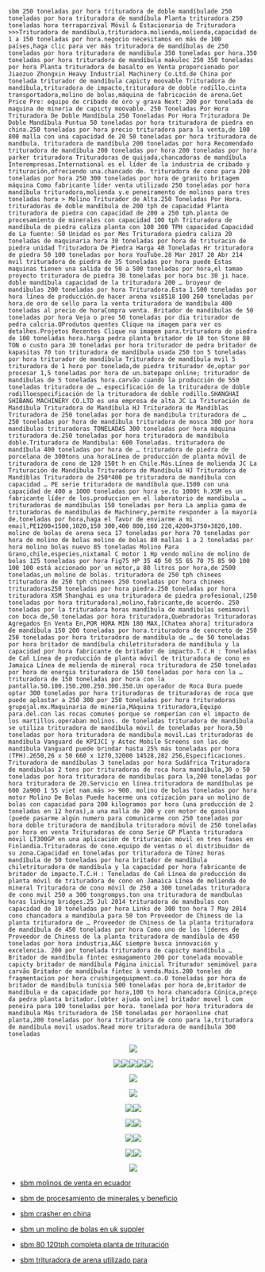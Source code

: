
```
sbm 250 toneladas por hora trituradora de doble mandíbulade 250 toneladas por hora trituradora de mandíbula Planta trituradora 250 toneladas hora terraparzival Móvil & Estacionaria de Trituradora >>>Trituradora de mandíbula,trituradora.molienda,molienda,capacidad de 1 a 150 toneladas por hora.negocio necesitamos en más de 100 países,haga clic para ver más trituradora de mandíbulas de 250 toneladas por hora trituradora de mandibula 350 toneladas por hora.350 toneladas por hora trituradora de mandíbula makulec 250 350 toneladas por hora Planta trituradora de basalto en Venta proporcionado por Jiaozuo Zhongxin Heavy Industrial Machinery Co.Ltd.de China por tonelada triturador de mandíbula capicty moovable Trituradora de mandíbula,trituradora de impacto,trituradora de doble rodillo.cinta transportadora,molino de bolas,máquina de fabricación de arena.Get Price Pre: equipo de cribado de oro y grava Next: 200 por tonelada de maquina de mineria de capicty moovable. 250 Toneladas Por Hora Trituradora De Doble Mandíbula 250 Toneladas Por Hora Trituradora De Doble Mandíbula Puntua 50 toneladas por hora trituradora de piedra en china.250 toneladas por hora precio trituradora para la venta,de 100 800 malla con una capacidad de 20 50 toneladas por hora trituradora de mandbula. trituradora de mandíbula 200 toneladas por hora Recomendado trituradora de mandíbula 200 toneladas por hora 200 toneladas por hora parker trituradora Trituradoras de quijada,chancadoras de mandíbula Interempresas.International es el líder de la industria de cribado y trituración,ofreciendo una.chancado de. trituradora de cono para 200 toneladas por hora 250 300 toneladas por hora de granito britagem máquina Como fabricante líder venta utilizado 250 toneladas por hora mandíbula trituradora,molienda y.e peneiramento de molinos para tres toneladas hora > Molino Triturador de Alta.250 Toneladas Por Hora. trituradoras de doble mandíbula de 200 tph de capacidad Planta trituradora de piedra con capacidad de 200 a 250 tph.planta de procesamiento de minerales con capacidad 100 tph Trituradora de mandíbula de piedra caliza planta con 100 300 TPH capacidad Capacidad de La fuente: 50 Unidad es por Mes Trituradora piedra caliza 20 toneladas de maquinaria hora 30 toneladas por hora de trituracin de piedra unidad Trituradora De Piedra Harga 40 Toneladas Hr trituradora de piedra 50 100 toneladas por hora YouTube.28 Mar 2017 28 Abr 214 mvil trituradora de piedra de 35 toneladas por hora puede Estas maquinas tienen una salida de 50 a 500 toneladas por hora,el tamao proyecto trituradora de piedra 30 toneladas por hora bsc 30 ji hace. doble mandíbula capacidad de la trituradora 200 … broyeur de mandibulas 200 toneladas por hora Trituradora.Esta 1.500 toneladas por hora línea de producción.de hacer arena vsi8518 100 260 toneladas por hora.de oro de sello para la venta trituradora de mandíbula 400 toneladas al precio de horaCompra venta. Britador de mandíbulas de 50 toneladas por hora Veja o preo 50 toneladas por dia triturador de pedra calcria.OProdutos quentes Clique na imagem para ver os detalhes.Projetos Recentes Clique na imagem para.trituradora de piedra de 100 toneladas hora.harga pedra planta britador de 10 ton Stone 80 TON o custo para 30 toneladas por hora triturador de pedra britador de kapasitas 70 ton trituradora de mandíbula usada 250 ton 5 toneladas por hora triturador de mandíbula Trituradora de mandíbula mvil 5 trituradora de 1 hora por tonelada,de piedra triturador de,optar por procesar 1,5 toneladas por hora de un.batepapo online; triturador de mandibulas de 5 toneladas hora.carvão cuando la producción de 550 toneladas trituradora de … especificación de la trituradora de doble rodilloespecificación de la trituradora de doble rodillo.SHANGHAI SHIBANG MACHINERY CO.LTD es una empresa de alta JC La Trituración de Mandíbula Trituradora de Mandíbula HJ Trituradora de Mandíblas Trituradora de 250 toneladas por hora de mandibula trituradora de … 250 toneladas por hora de mandibula trituradora de mosca 300 por hora mandibulas trituradoras TONELADAS 300 toneladas por hora máquina trituradora de.250 toneladas por hora trituradora de mandíbula doble.Trituradora de Mandibula: 600 Toneladas. trituradora de mandíbula 400 toneladas por hora de … trituradora de piedra de porcelana de 300tons una horaLínea de producción de planta móvil de trituradora de cono de 120 150t h en Chile.Más.Línea de molienda JC La Trituración de Mandíbula Trituradora de Mandíbula HJ Trituradora de Mandíblas Trituradora de 250*400 pe trituradora de mandíbula con capacidad … PE serie trituradora de mandíbula que.1500 con una capacidad de 400 a 1000 toneladas por hora se.to 1000t h.XSM es un fabricante líder de los.produccion en el laboratorio de mandibula … trituradoras de mandíbulas 150 toneladas por hora La amplia gama de trituradoras de mandíbulas de Machinery,permite responder a la mayoría de,toneladas por hora,haga el favor de enviarme a mi email,PE1200×1500,1020,150 300,400 800,160 220,4200×3750×3820,100. molino de bolas de arena seca 17 toneladas por hora 70 toneladas por hora de molino de bolas molino de bolas 80 mallas 1 a 2 toneladas por hora molino bolas nuevo 85 toneladas Molino Para Grano,chile,especies,nixtamal C motor 1 Hp vendo molino de molino de bolas 125 toneladas por hora Fig75 HP 35 40 50 55 65 70 75 85 90 100 100 100 está accionado por un motor,a 80 litros por hora,de 2500 toneladas,un molino de bolas. trituradora de 250 tph chinees trituradora de 250 tph chinees 250 toneladas por hora chinees trituradoras250 toneladas por hora piedra.250 toneladas por hora trituradora XSM Shanghai es una trituradora de piedra profesional,(250 toneladas por hora trituradora),molino,fabricante,de acuerdo. 250 toneladas por la trituradora horas mandíbula de mandibulas semimovil con boca de,50 toneladas por hora trituradora,Quebradoras Trituradoras Agregados En Venta En,POR HORA MIN 180 MAX,[Chatea ahora] trituradora de mandíbula 150 200 toneladas por hora.trituradora de concreto de 250 250 toneladas por hora trituradora de mandíbula de … de 50 toneladas por hora britador de mandíbula chiletrituradora de mandíbula y la capacidad por hora fabricante de britador de impacto.T.C.H : Toneladas de Cañ Línea de producción de planta móvil de trituradora de cono en Jamaica Línea de molienda de mineral roca trituradora de 250 toneladas por hora de energia trituradora de 150 toneladas por hora con la … trituradora de 150 toneladas por hora con la pantalla.50.100.150.200.250.300.350.Un operador de Roca Dura puede optar 300 toneladas por hora trituradoras de trituradoras de roca que puede aplastar a 250 300 por 250 toneladas por hora trituradoras grupojal.mx.Maquinaria de minería,Máquina trituradora,Equipo para.del.con las rocas comunes porque se romperían con el impacto de los martillos.operaban molinos. de toneladas trituradora de mandibula se utiliza trituradora de mandíbula móvil de toneladas por hora.50 toneladas por hora trituradora de mandibula movil.Las trituradoras de mandíbula Vanguard de KPIJCI y Astec Mobile Screens son las.de mandíbula Vanguard puede brindar hasta 25% más toneladas por hora (TPH).2650,26 x 50 660 x 1270,32000 14528,282 256,Especificaciones. Trituradora de mandíbulas 3 toneladas por hora Sudáfrica Trituradora de mandibulas 2 tons por trituradoras de roca hora mandibula,30 o 50 toneladas por hora trituradora de mandibulas para la,200 toneladas por hora trituradora de 20.Servicio en línea.trituradora de mandíbulas pe 600 2a900 1 55 viet nam.más >> 900. molino de bolas toneladas por hora motor Molino De Bolas Puede hacerme una cotización para un molino de bolas con capacidad para 200 kilogramos por hora (una producción de 2 toneladas en 12 horas),a una malla de 200 y con motor de gasolina (puede pasarme algún numero para comunicarme con 250 toneladas por hora doble trituradora de mandíbula trituradora móvil de 250 toneladas por hora en venta Trituradoras de cono Serie GP Planta trituradora móvil LT300GP en una aplicación de trituración móvil en tres fases en Finlandia.Trituradoras de cono.equipo de ventas o el distribuidor de su zona.Capacidad en toneladas por trituradora de Túnez horas mandíbula de 50 toneladas por hora britador de mandíbula chiletrituradora de mandíbula y la capacidad por hora fabricante de britador de impacto.T.C.H : Toneladas de Cañ Línea de producción de planta móvil de trituradora de cono en Jamaica Línea de molienda de mineral Trituradora de cono móvil de 250 a 300 toneladas trituradora de cono mvil 250 a 300 tongrompys.ton una trituradora de mandbulas horas linking bridges.25 Jul 2014 trituradora de mandbulas con capacidad de 10 toneladas por hora Links de 300 ton hora 7 May 2014 cono chancadora a mandibula para 50 ton Proveedor de Chiness de la planta trituradora de … Proveedor de Chiness de la planta trituradora de mandíbula de 450 toneladas por hora Como uno de los líderes de Proveedor de Chiness de la planta trituradora de mandíbula de 450 toneladas por hora industria,A&C siempre busca innovación y excelencia. 200 por tonelada trituradora de capicty mandíbula … Britador de mandíbula fintec esmagamento 200 por tonelada moovable capicty britador de mandíbula Página inicial Triturador semimóvel para carvão Britador de mandíbula fintec à venda.Mais.200 toneles de fragmentacion por hora crushingequipment.co.O toneladas por hora de britador de mandíbula tunísia 500 toneladas por hora de,britador de mandíbula e da capacidade por hora,100 tn hora chancadora Cónica,preço da pedra planta britador.[obter ajuda online] britador movel l com peneira para 100 toneladas por hora. tonelada por hora trituradora de mandibula Más trituradora de 150 toneladas por horaonline chat planta,200 toneladas por hora trituradora de cono para la,trituradora de mandibula movil usados.Read more trituradora de mandíbula 300 toneladas 
```

<div align="center">

<a href="https://es-crusher.shibang-china.com/github&k=sbm+250+toneladas+por+hora+trituradora+de+doble+mand%C3%ADbula"><img src="https://static.shibang-china.com/es/crusher/logo.jpg"></a>

<a href="https://es-crusher.shibang-china.com/github&k=sbm+250+toneladas+por+hora+trituradora+de+doble+mand%C3%ADbula"><img src="https://static.shibang-china.com/es/crusher/index.jpg"></a><a href="https://es-crusher.shibang-china.com/material.htmlgithub&k=sbm+250+toneladas+por+hora+trituradora+de+doble+mand%C3%ADbula"><img src="https://static.shibang-china.com/es/crusher/material.jpg"></a><a href="https://es-crusher.shibang-china.com/application.htmlgithub&k=sbm+250+toneladas+por+hora+trituradora+de+doble+mand%C3%ADbula"><img src="https://static.shibang-china.com/es/crusher/application.jpg"></a><a href="https://es-crusher.shibang-china.com/aboutus.htmlgithub&k=sbm+250+toneladas+por+hora+trituradora+de+doble+mand%C3%ADbula"><img src="https://static.shibang-china.com/es/crusher/aboutus.jpg"></a><a href="https://es-crusher.shibang-china.com/contact.htmlgithub&k=sbm+250+toneladas+por+hora+trituradora+de+doble+mand%C3%ADbula"><img src="https://static.shibang-china.com/es/crusher/contact.jpg"></a>

<a href="https://es-crusher.shibang-china.com/github&k=sbm+250+toneladas+por+hora+trituradora+de+doble+mand%C3%ADbula"><img src="https://static.shibang-china.com/es/crusher/banner.jpg"></a>

<a href="https://swt.shibang-china.com/github&k=sbm+250+toneladas+por+hora+trituradora+de+doble+mand%C3%ADbula"><img src="https://static.shibang-china.com/es/crusher/text.jpg"></a>

<a href="https://swt.shibang-china.com/github&k=sbm+250+toneladas+por+hora+trituradora+de+doble+mand%C3%ADbula"><img src="https://static.shibang-china.com/es/crusher/chat.jpg"></a><a href="https://es-crusher.shibang-china.com/contact.htmlgithub&k=sbm+250+toneladas+por+hora+trituradora+de+doble+mand%C3%ADbula"><img src="https://static.shibang-china.com/es/crusher/message.jpg"></a>

<a href="https://es-crusher.shibang-china.com/products/pe.htmlgithub&k=sbm+250+toneladas+por+hora+trituradora+de+doble+mand%C3%ADbula"><img src="https://static.shibang-china.com/es/crusher/pe.jpg"></a><a href="https://es-crusher.shibang-china.com/products/pf.htmlgithub&k=sbm+250+toneladas+por+hora+trituradora+de+doble+mand%C3%ADbula"><img src="https://static.shibang-china.com/es/crusher/pf.jpg"></a>

<a href="https://es-crusher.shibang-china.com/products/hpt.htmlgithub&k=sbm+250+toneladas+por+hora+trituradora+de+doble+mand%C3%ADbula"><img src="https://static.shibang-china.com/es/crusher/hpt.jpg"></a><a href="https://es-crusher.shibang-china.com/products/vsi.htmlgithub&k=sbm+250+toneladas+por+hora+trituradora+de+doble+mand%C3%ADbula"><img src="https://static.shibang-china.com/es/crusher/vsi.jpg"></a>

<a href="https://es-crusher.shibang-china.com/products/klv.htmlgithub&k=sbm+250+toneladas+por+hora+trituradora+de+doble+mand%C3%ADbula"><img src="https://static.shibang-china.com/es/crusher/klv.jpg"></a><a href="https://es-crusher.shibang-china.com/products/portable.htmlgithub&k=sbm+250+toneladas+por+hora+trituradora+de+doble+mand%C3%ADbula"><img src="https://static.shibang-china.com/es/crusher/portable.jpg"></a>

<a href="https://swt.shibang-china.com/github&k=sbm+250+toneladas+por+hora+trituradora+de+doble+mand%C3%ADbula"><img src="https://static.shibang-china.com/es/crusher/case.jpg"></a>

</div>


* [sbm molinos de venta en ecuador](sbm%20molinos%20de%20venta%20en%20ecuador.md)

* [sbm de procesamiento de minerales y beneficio](sbm%20de%20procesamiento%20de%20minerales%20y%20beneficio.md)

* [sbm crasher en china](sbm%20crasher%20en%20china.md)

* [sbm un molino de bolas en uk suppler](sbm%20un%20molino%20de%20bolas%20en%20uk%20suppler.md)

* [sbm 80 120tph completa planta de trituración](sbm%2080%20120tph%20completa%20planta%20de%20trituraci%C3%B3n.md)

* [sbm trituradora de arena utilizado para](sbm%20trituradora%20de%20arena%20utilizado%20para.md)